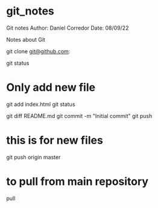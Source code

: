 # git_notes

Git notes
Author: Daniel Corredor 
Date: 08/09/22

Notes about Git

git clone git@github.com:



git status
# Only add new file
git add index.html 
git status

git diff README.md
git commit -m "Initial commit"
git push

# this is for new files
git push origin master

# to pull from main repository
pull

